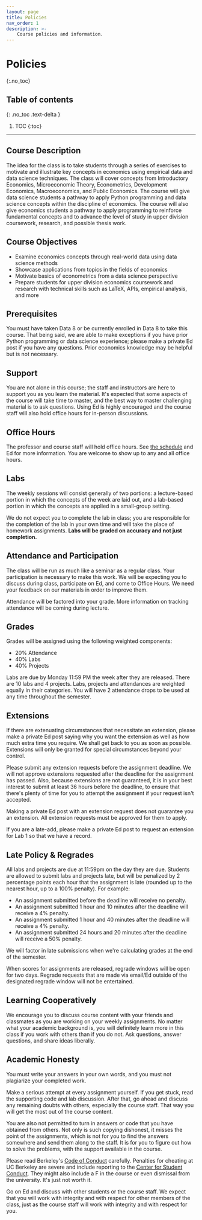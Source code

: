 ```yaml
---
layout: page
title: Policies
nav_order: 1
description: >-
    Course policies and information.
---
```


# Policies
{:.no_toc}

## Table of contents
{: .no_toc .text-delta }

1. TOC
{:toc}

---

## Course Description

The idea for the class is to take students through a series of exercises to motivate and illustrate key concepts in economics using empirical data and data science techniques. The class will cover concepts from Introductory Economics, Microeconomic Theory, Econometrics, Development Economics, Macroeconomics, and Public Economics. The course will give data science students a pathway to apply Python programming and data science concepts within the discipline of economics. The course will also give economics students a pathway to apply programming to reinforce fundamental concepts and to advance the level of study in upper division coursework, research, and possible thesis work.

## Course Objectives

- Examine economics concepts through real-world data using data science methods
- Showcase applications from topics in the fields of economics
- Motivate basics of econometrics from a data science perspective
- Prepare students for upper division economics coursework and research with technical skills such as LaTeX, APIs, empirical analysis, and more

## Prerequisites

You must have taken Data 8 or be currently enrolled in Data 8 to take this course. That being said, we are able to make exceptions if you have prior Python programming or data science experience; please make a private Ed post if you have any questions. Prior economics knowledge may be helpful but is not necessary.

## Support

You are not alone in this course; the staff and instructors are here to support you as you learn the material. It's expected that some aspects of the course will take time to master, and the best way to master challenging material is to ask questions. Using Ed is highly encouraged and the course staff will also hold office hours for in-person discussions.

## Office Hours

The professor and course staff will hold office hours. See [the schedule](../schedule) and Ed for more information. You are welcome to show up to any and all office hours.

## Labs

The weekly sessions will consist generally of two portions: a lecture-based portion in which the concepts of the week are laid out, and a lab-based portion in which the concepts are applied in a small-group setting.

We do not expect you to complete the lab in class; you are responsible for the completion of the lab in your own time and will take the place of homework assignments. **Labs will be graded on accuracy and not just completion.**

## Attendance and Participation

The class will be run as much like a seminar as a regular class. Your participation is necessary to make this work. We will be expecting you to discuss during class, participate on Ed, and come to Office Hours. We need your feedback on our materials in order to improve them.

Attendance will be factored into your grade. More information on tracking attendance will be coming during lecture.

## Grades

Grades will be assigned using the following weighted components:

- 20% Attendance
- 40% Labs
- 40% Projects

Labs are due by Monday 11:59 PM the week after they are released. There are 10 labs and 4 projects. Labs, projects and attendances are weighted equally in their categories. You will have 2 attendance drops to be used at any time throughout the semester.

## Extensions

If there are extenuating circumstances that necessitate an extension, please make a private Ed post saying why you want the extension as well as how much extra time you require. We shall get back to you as soon as possible. Extensions will only be granted for special circumstances beyond your control.

Please submit any extension requests before the assignment deadline. We will not approve extensions requested after the deadline for the assignment has passed. Also, because extensions are not guaranteed, it is in your best interest to submit at least 36 hours before the deadline, to ensure that there's plenty of time for you to attempt the assignment if your request isn't accepted.

Making a private Ed post with an extension request does not guarantee you an extension. All extension requests must be approved for them to apply.

If you are a late-add, please make a private Ed post to request an extension for Lab 1 so that we have a record.

## Late Policy & Regrades

All labs and projects are due at 11:59pm on the day they are due. Students are allowed to submit labs and projects late, but will be penalized by 2 percentage points each hour that the assignment is late (rounded up to the nearest hour, up to a 100% penalty). For example:

- An assignment submitted before the deadline will receive no penalty.
- An assignment submitted 1 hour and 10 minutes after the deadline will receive a 4% penalty.
- An assignment submitted 1 hour and 40 minutes after the deadline will receive a 4% penalty.
- An assignment submitted 24 hours and 20 minutes after the deadline will receive a 50% penalty.

We will factor in late submissions when we're calculating grades at the end of the semester.

When scores for assignments are released, regrade windows will be open for two days. Regrade requests that are made via email/Ed outside of the designated regrade window will not be entertained.

## Learning Cooperatively

We encourage you to discuss course content with your friends and classmates as you are working on your weekly assignments. No matter what your academic background is, you will definitely learn more in this class if you work with others than if you do not. Ask questions, answer questions, and share ideas liberally.

## Academic Honesty

You must write your answers in your own words, and you must not plagiarize your completed work.

Make a serious attempt at every assignment yourself. If you get stuck, read the supporting code and lab discussion. After that, go ahead and discuss any remaining doubts with others, especially the course staff. That way you will get the most out of the course content.

You are also not permitted to turn in answers or code that you have obtained from others. Not only is such copying dishonest, it misses the point of the assignments, which is not for you to find the answers somewhere and send them along to the staff. It is for you to figure out how to solve the problems, with the support available in the course.

Please read Berkeley's [Code of Conduct](https://sa.berkeley.edu/code-of-conduct) carefully. Penalties for cheating at UC Berkeley are severe and include reporting to the [Center for Student Conduct](https://sa.berkeley.edu/conduct). They might also include a F in the course or even dismissal from the university. It's just not worth it.

Go on Ed and discuss with other students or the course staff. We expect that you will work with integrity and with respect for other members of the class, just as the course staff will work with integrity and with respect for you.
